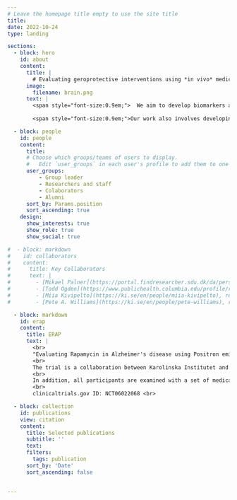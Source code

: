 ```yaml
---
# Leave the homepage title empty to use the site title
title:
date: 2022-10-24
type: landing

sections:
  - block: hero
    id: about 
    content:
      title: |
        # Evaluating geroprotective interventions using *in vivo* medical imaging 
      image:
        filename: brain.png
      text: |
        <span style="font-size:0.9em;">  We aim to develop biomarkers and new treatments for neurodegenerative diseases. We do this by applying medical imaging techniques, such as MRI, PET and CT, to pre-clinical models of neurodegeneration, as well as human patients. Currently, we are running an academically sponsored phase IIa trial in early Alzheimer's disease, where we assess the effect of the drug sirolimus (a.k.a. rapamycin) on neurodegeneration, brain metabolism and aging processes. </span> <br>
        
        <span style="font-size:0.9em;">Our work also involves developing and validating biomarkers of aging that can be used as endpoints in clinical trials of geroprotective compounds. To this end, we apply machine learning models to large batches of multi-modal imaging data to estimate the biological age of different organ-systems in the human body.</span>

  - block: people
    id: people
    content:
      title:
      # Choose which groups/teams of users to display.
      #   Edit `user_groups` in each user's profile to add them to one or more of these groups.
      user_groups:
          - Group leader
          - Researchers and staff
          - Colaborators 
          - Alumni
      sort_by: Params.position
      sort_ascending: true
    design:
      show_interests: true
      show_role: true
      show_social: true

#  - block: markdown
#    id: collaborators
#    content:
#      title: Key Collaborators
#      text: |
#        - [Mikael Palner](https://portal.findresearcher.sdu.dk/da/persons/mpalner), small-animal PET imaging research group leader at the University of Southern Denmark. <br>
#        - [Todd Ogden](https://www.publichealth.columbia.edu/profile/r-todd-ogden-phd), vice chair of Columbia University #Department of Biostatistics, NYC, USA. <br> 
#        - [Miia Kivipelto](https://ki.se/en/people/miia-kivipelto), research group leader and head of Karolinska Hospital Theme Aging R&D. <br>
#        - [Pete A. Williams](https://ki.se/en/people/pete-williams), research group leader at KI/St Eriks Eye Hospital. <br>

  - block: markdown
    id: erap
    content:
      title: ERAP
      text: |
        <br>
        "Evaluating Rapamycin in Alzheimer's disease using Positron emission tomography" (or ERAP for short) is a clinical phase IIa pilot trial. In this one-arm, open-label trial, we assess if the drug rapamycin/sirolimus can be repurposed as a treatment for dementia disorders and neurodegeneration. <br>
        <br>
        The trial is a collaboration between Karolinska Institutet and the Karolinska Hospital Memory Clinic in Solna, Sweden. It was initiated on September 1, 2023, and patients with early-stage Alzheimer's disease or mild cognitive impairment are currently being enrolled by invitation. Participants are treated for six months with a weekly dose of 7 mg sirolimus. Before and at the end of the treatment, all participants undergo a series of examinations where we quantify the change in cerebral glucose metabolism, cerebral blood flow, disease-markers in the CSF and cognition. <br>
        <br>
        In addition, all participants are examined with a set of medical imaging techniques to quatify change in heart function, bone and muscle density, retinal nerve layer thickness, as well as atherosclerotic- and periodontal inflammation. The purpose of these examinations is to assess if rapamycin affects age-related pathological processes in organs and tissues also outside the central nervous system.  <br>  
        <br>  
        clinicaltrials.gov ID: NCT06022068 <br>

  - block: collection
    id: publications
    view: citation
    content:
      title: Selected publications 
      subtitle: ''
      text:
      filters:
        tags: publication
      sort_by: 'Date'
      sort_ascending: false
      
  
---
```


